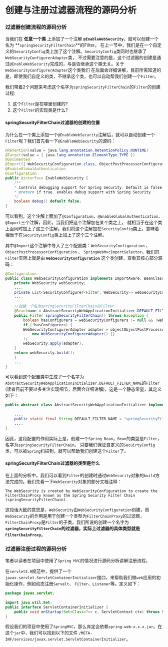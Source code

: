 创建与注册过滤器流程的源码分析
================================================================================
### 过滤器创建流程的源码分析
当我们在 **任意一个类** 上添加了一个注解 **`@EnableWebSecurity`**，就可以创建一个名为 **`springSecurityFilterChain`**的Filter。
在上一节中，我们是在一个自定义的`SecurityConfig`类上加了这个注解。`SecurityConfig`类同时也继承了`WebSecurityConfigurerAdapter`类，
不过需要注意的是，这个过滤器的创建是通过`@EnableWebSecurity`完成的，与是否继承这个类无关。关于`WebSecurityConfigurerAdapter`这个类我们
在后面会详细讲解，目前所需知道的是，即使我们自定义的类，不继承这个类，也可以自动帮我们创建一个`Filter`。

我们带着2个问题来考虑这个名字为`springSecurityFilterChain`的`Filter`的创建过程:
1. 这个`Filter`是在哪里创建的?
2. 这个`Filter`的实现类是什么?

#### springSecurityFilterChain过滤器的创建的位置
为什么在一个类上添加一个`@EnableWebSecurity`注解后，就可以自动创建一个`Filter`呢？我们首先看一下`@EnableWebSecurity`的源码：
```java
@Retention(value = java.lang.annotation.RetentionPolicy.RUNTIME)
@Target(value = { java.lang.annotation.ElementType.TYPE })
@Documented
@Import({ WebSecurityConfiguration.class, ObjectPostProcessorConfiguration.class,SpringWebMvcImportSelector.class })
@EnableGlobalAuthentication
@Configuration
public @interface EnableWebSecurity {
    /**
    * Controls debugging support for Spring Security. Default is false.
    * @return if true, enables debug support with Spring Security
    */
    boolean debug() default false;
}
```
可以看到，这个注解上面加了`@Configuration`、`@EnableGlobalAuthentication`、`@Import`三个注解，因此，当我们把这个注解加在某个类之上，
就相当于在这个类上面同时加上了这三个注解。我们将这个注解加在`SecurityConfig`类上，意味着相当于在`SecurityConfig`类上加上了这个三个注解。

其中`@Import`这个注解中导入了三个配置类：`WebSecurityConfiguration` 、`ObjectPostProcessorConfiguration` 、
`SpringWebMvcImportSelector`，我们的`Filter`实际上就是由 **`WebSecurityConfiguration`** 这个类创建，查看其核心部分源码：
```java
@Configuration
public class WebSecurityConfiguration implements ImportAware, BeanClassLoaderAware {
    private WebSecurity webSecurity;
    ....
    private List<SecurityConfigurer<Filter, WebSecurity>> webSecurityConfigurers;
    ....
     
    //创建一个名为springSecurityFilterChain的Filter
    @Bean(name = AbstractSecurityWebApplicationInitializer.DEFAULT_FILTER_NAME)
    public Filter springSecurityFilterChain() throws Exception {
        boolean hasConfigurers = webSecurityConfigurers != null && !webSecurityConfigurers.isEmpty();
        if (!hasConfigurers) {
        WebSecurityConfigurerAdapter adapter = objectObjectPostProcessor.postProcess(
            new WebSecurityConfigurerAdapter() {}
        );
        webSecurity.apply(adapter);
    }
    return webSecurity.build();
    }
    ....
}
```
可以看到这个配置类中生成了一个名字为`AbstractSecurityWebApplicationInitializer.DEFAULT_FILTER_NAME`的`Filter`
(读者目前不要过多关注实现细节，后面会详细讲解)，这是一个静态常量，其定义如下：
```java
public abstract class AbstractSecurityWebApplicationInitializer implements WebApplicationInitializer {
     
    ....
    public static final String DEFAULT_FILTER_NAME = "springSecurityFilterChain";
    ....
}
```
因此，这段配置的作用实际上是，创建一个`Spring Bean`，`Bean`的类型是`Filter`，名字为`springSecurityFilterChain`。
只要我们保证自定义的`SecuirtyConfig`类，可以被`Spring`扫描到，就可以帮助我们创建这个`Filter`了。 

#### springSecurityFilterChain过滤器的类型是什么
在上面的分析中，我们可以看到`Filter`的创建时通过`WebSecurity`对象的`build`方法完成的。我们先看一下`WebSecurity`对象的部分文档注释：
```
The WebSecurity is created by WebSecurityConfiguration to create the FilterChainProxy known as the Spring Security Filter Chain (springSecurityFilterChain). 
```
这段话大致的意思是，`WebSecurity`由`WebSecurityConfiguration`创建，而`WebSecurity`的作用是用于创建一个类型为`FilterChainProxy`的过滤器，
`FilterChainProxy`是`Filter`的子类，我们所说的创建一个名字为 **`springSecurityFilterChain`**的过滤器，实际上过滤器的具体类型就是**`FilterChainProxy`**。

### 过滤器注册过程的源码分析
笔者以读者在项目中使用了`Spring MVC`的情况进行源码分析讲解注册流程。

在`servlet3.0`规范中，提供了一个`javax.servlet.ServletContainerInitializer`接口，来帮助我们做`web`应用的初始化操作，例如动态注册`Servelt`、
`Filter`、`Listener`等。定义如下：
```java
package javax.servlet;
     
import java.util.Set;
public interface ServletContainerInitializer {
    public void onStartup(Set<Class<?>> c, ServletContext ctx) throws ServletException; 
}
```
假设我们的项目中使用了`SpringMVC`，那么肯定会依赖`spring-web-x.x.x.jar`。在这个`jar`中，我们可以找到以下的文件
`/META-INF/services/javax.servlet.ServletContainerInitializer`。


